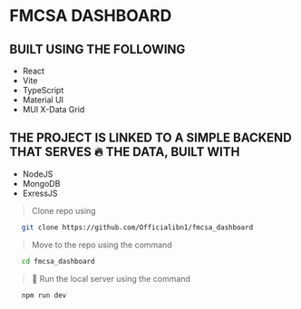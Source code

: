 # FMCSA DASHBOARD

## BUILT USING THE FOLLOWING
- React
- Vite
- TypeScript
- Material UI
- MUI X-Data Grid

## THE PROJECT IS LINKED TO A SIMPLE BACKEND THAT SERVES 🔥 THE DATA, BUILT WITH
- NodeJS
- MongoDB
- ExressJS

> Clone repo using

```bash
   git clone https://github.com/Officialibn1/fmcsa_dashboard
```

> Move to the repo using the command

```bash
   cd fmcsa_dashboard
```

> 🚀 Run the local server using the command

```bash
   npm run dev
```
